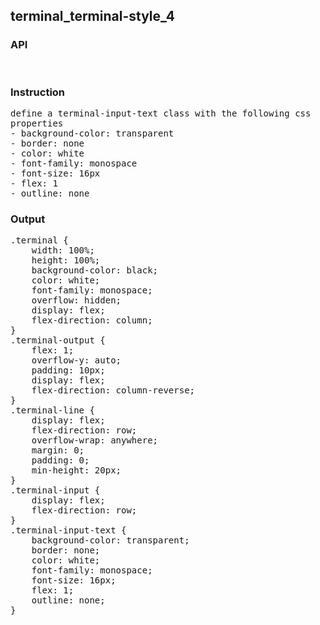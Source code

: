 ## terminal_terminal-style_4
### API

<pre style='text-wrap: wrap'>

</pre>
### Instruction

<pre style='text-wrap: wrap'>
define a terminal-input-text class with the following css properties
- background-color: transparent
- border: none
- color: white
- font-family: monospace
- font-size: 16px
- flex: 1
- outline: none
</pre>
### Output

<pre style='text-wrap: wrap'>
.terminal {
    width: 100%;
    height: 100%;
    background-color: black;
    color: white;
    font-family: monospace;
    overflow: hidden;
    display: flex;
    flex-direction: column;
}
.terminal-output {
    flex: 1;
    overflow-y: auto;
    padding: 10px;
    display: flex;
    flex-direction: column-reverse;
}
.terminal-line {
    display: flex;
    flex-direction: row;
    overflow-wrap: anywhere;
    margin: 0;
    padding: 0;
    min-height: 20px;
}
.terminal-input {
    display: flex;
    flex-direction: row;
}
.terminal-input-text {
    background-color: transparent;
    border: none;
    color: white;
    font-family: monospace;
    font-size: 16px;
    flex: 1;
    outline: none;
}

</pre>
